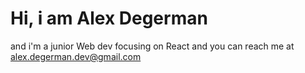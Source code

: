 # Hi, i am Alex Degerman
  and i'm a junior Web dev focusing on React and you can reach me at alex.degerman.dev@gmail.com
<!---
AlexDegerman/AlexDegerman is a ✨ special ✨ repository because its `README.md` (this file) appears on your GitHub profile.
You can click the Preview link to take a look at your changes.
--->
